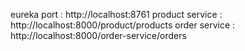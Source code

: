eureka port : http://localhost:8761
product service : http://localhost:8000/product/products
order service : http://localhost:8000/order-service/orders
